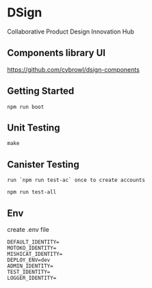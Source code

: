 # DSign

Collaborative Product Design Innovation Hub

## Components library UI

https://github.com/cybrowl/dsign-components

## Getting Started

```
npm run boot
```

## Unit Testing

```
make
```

## Canister Testing

```
run `npm run test-ac` once to create accounts

npm run test-all
```

## Env

create .env file

```
DEFAULT_IDENTITY=
MOTOKO_IDENTITY=
MISHICAT_IDENTITY=
DEPLOY_ENV=dev
ADMIN_IDENTITY=
TEST_IDENTITY=
LOGGER_IDENTITY=
```
